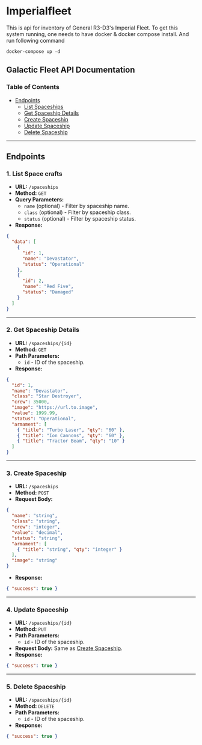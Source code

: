 # Imperialfleet

This is api for inventory of General R3-D3's Imperial Fleet. To get this system running, one needs to have docker & docker compose install. And run following command
```
docker-compose up -d
```


## Galactic Fleet API Documentation

### Table of Contents

- [Endpoints](#endpoints)
  - [List Spaceships](#list-spaceships)
  - [Get Spaceship Details](#get-spaceship-details)
  - [Create Spaceship](#create-spaceship)
  - [Update Spaceship](#update-spaceship)
  - [Delete Spaceship](#delete-spaceship)
---

## Endpoints

### 1. **List Space crafts**

- **URL:** `/spaceships`
- **Method:** `GET`
- **Query Parameters:**
  - `name` (optional) - Filter by spaceship name.
  - `class` (optional) - Filter by spaceship class.
  - `status` (optional) - Filter by spaceship status.
- **Response:**
```json
{
  "data": [
    {
      "id": 1,
      "name": "Devastator",
      "status": "Operational"
    },
    {
      "id": 2,
      "name": "Red Five",
      "status": "Damaged"
    }
  ]
}
```

---

### 2. **Get Spaceship Details**

- **URL:** `/spaceships/{id}`
- **Method:** `GET`
- **Path Parameters:**
  - `id` - ID of the spaceship.
- **Response:**
```json
{
  "id": 1,
  "name": "Devastator",
  "class": "Star Destroyer",
  "crew": 35000,
  "image": "https://url.to.image",
  "value": 1999.99,
  "status": "Operational",
  "armament": [
    { "title": "Turbo Laser", "qty": "60" },
    { "title": "Ion Cannons", "qty": "60" },
    { "title": "Tractor Beam", "qty": "10" }
  ]
}
```

---

### 3. **Create Spaceship**

- **URL:** `/spaceships`
- **Method:** `POST`
- **Request Body:**
```json
{
  "name": "string",
  "class": "string",
  "crew": "integer",
  "value": "decimal",
  "status": "string",
  "armament": [
    { "title": "string", "qty": "integer" }
  ],
  "image": "string"
}
```
- **Response:**
```json
{ "success": true }
```

---

### 4. **Update Spaceship**

- **URL:** `/spaceships/{id}`
- **Method:** `PUT`
- **Path Parameters:**
  - `id` - ID of the spaceship.
- **Request Body:** Same as [Create Spaceship](#create-spaceship).
- **Response:**
```json
{ "success": true }
```

---

### 5. **Delete Spaceship**

- **URL:** `/spaceships/{id}`
- **Method:** `DELETE`
- **Path Parameters:**
  - `id` - ID of the spaceship.
- **Response:**
```json
{ "success": true }
```
